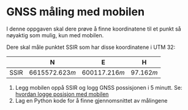 # GNSS måling med mobilen

I denne oppgaven skal dere prøve å finne koordinatene til et punkt så nøyaktig som mulig, kun med mobilen.

Dere skal måle punktet SSIR som har disse koordinatene i UTM 32:

| | N | E | H |
|---|---|---|---|
| SSIR | $6615572.623m$ | $600117.216m$ | $97.162m$ |

1. Legg mobilen oppå SSIR og logg GNSS possisjonen i 5 minutt. Se: [hvordan logge posisjon med mobilen](../bruksanvisninger/gnss_mobil.html)
2. Lag en Python kode for å finne gjennomsnittet av målingene